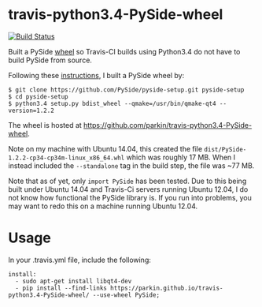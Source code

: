 travis-python3.4-PySide-wheel
==================================
[![Build Status](https://travis-ci.org/parkin/travis-python3.4-PySide-wheel.svg?branch=master)](https://travis-ci.org/parkin/travis-python3.4-PySide-wheel)

Built a PySide [wheel](http://wheel.readthedocs.org/en/latest/) so Travis-CI builds using Python3.4 do not have to build PySide from source.

Following these [instructions](http://pyside.readthedocs.org/en/latest/building/linux.html), I built a PySide wheel by:

    $ git clone https://github.com/PySide/pyside-setup.git pyside-setup
    $ cd pyside-setup
    $ python3.4 setup.py bdist_wheel --qmake=/usr/bin/qmake-qt4 --version=1.2.2
    
The wheel is hosted at https://github.com/parkin/travis-python3.4-PySide-wheel.

Note on my machine with Ubuntu 14.04, this created the file `dist/PySide-1.2.2-cp34-cp34m-linux_x86_64.whl` which was roughly 17 MB. When I instead included the `--standalone` tag in the build step, the file was ~77 MB.

Note that as of yet, only `import PySide` has been tested. Due to this being built under Ubuntu 14.04 and Travis-Ci servers running Ubuntu 12.04, I do not know how functional the PySide library is. If you run into problems, you may want to redo this on a machine running Ubuntu 12.04.

Usage
=====
In your .travis.yml file, include the following:

    install:
      - sudo apt-get install libqt4-dev
      - pip install --find-links https://parkin.github.io/travis-python3.4-PySide-wheel/ --use-wheel PySide;
